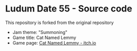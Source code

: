 # Ludum Date 55 - Source code

This repository is forked from the original repository

- Jam theme: "Summoning"
- Game title: Cat Named Lemmy
- Game page: [Cat Named Lemmy - itch.io](https://karhut-games.itch.io/cat-named-lemmy)
